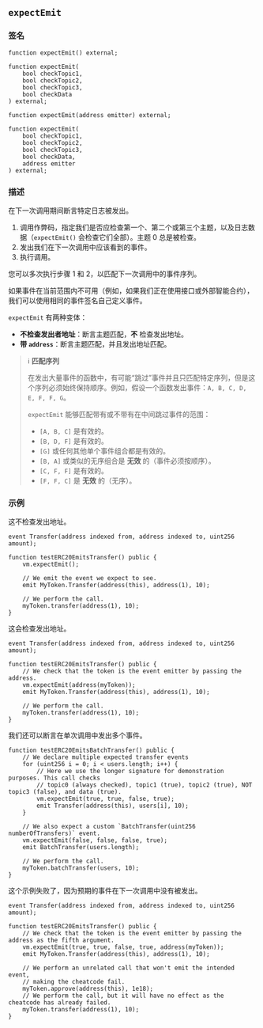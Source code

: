 ## `expectEmit`

### 签名

```solidity
function expectEmit() external;
```

```solidity
function expectEmit(
    bool checkTopic1,
    bool checkTopic2,
    bool checkTopic3,
    bool checkData
) external;
```

```solidity
function expectEmit(address emitter) external;
```

```solidity
function expectEmit(
    bool checkTopic1,
    bool checkTopic2,
    bool checkTopic3,
    bool checkData,
    address emitter
) external;
```

### 描述

在下一次调用期间断言特定日志被发出。

1. 调用作弊码，指定我们是否应检查第一个、第二个或第三个主题，以及日志数据（`expectEmit()` 会检查它们全部）。主题 0 总是被检查。
2. 发出我们在下一次调用中应该看到的事件。
3. 执行调用。

您可以多次执行步骤 1 和 2，以匹配下一次调用中的事件序列。

如果事件在当前范围内不可用（例如，如果我们正在使用接口或外部智能合约），我们可以使用相同的事件签名自己定义事件。

`expectEmit` 有两种变体：

- **不检查发出者地址**：断言主题匹配，**不** 检查发出地址。
- **带 `address`**：断言主题匹配，并且发出地址匹配。

> ℹ️ **匹配序列**
>
> 在发出大量事件的函数中，有可能“跳过”事件并且只匹配特定序列，但是这个序列必须始终保持顺序。例如，假设一个函数发出事件：`A, B, C, D, E, F, F, G`。
>
> `expectEmit` 能够匹配带有或不带有在中间跳过事件的范围：
> - `[A, B, C]` 是有效的。
> - `[B, D, F]` 是有效的。
> - `[G]` 或任何其他单个事件组合都是有效的。
> - `[B, A]` 或类似的无序组合是 **无效** 的（事件必须按顺序）。
> - `[C, F, F]` 是有效的。
> - `[F, F, C]` 是 **无效** 的（无序）。

### 示例

这不检查发出地址。

```solidity
event Transfer(address indexed from, address indexed to, uint256 amount);

function testERC20EmitsTransfer() public {
    vm.expectEmit();

    // We emit the event we expect to see.
    emit MyToken.Transfer(address(this), address(1), 10);

    // We perform the call.
    myToken.transfer(address(1), 10);
}
```

这会检查发出地址。

```solidity
event Transfer(address indexed from, address indexed to, uint256 amount);

function testERC20EmitsTransfer() public {
    // We check that the token is the event emitter by passing the address.
    vm.expectEmit(address(myToken));
    emit MyToken.Transfer(address(this), address(1), 10);

    // We perform the call.
    myToken.transfer(address(1), 10);
}
```

我们还可以断言在单次调用中发出多个事件。

```solidity
function testERC20EmitsBatchTransfer() public {
    // We declare multiple expected transfer events
    for (uint256 i = 0; i < users.length; i++) {
        // Here we use the longer signature for demonstration purposes. This call checks
        // topic0 (always checked), topic1 (true), topic2 (true), NOT topic3 (false), and data (true).
        vm.expectEmit(true, true, false, true);
        emit Transfer(address(this), users[i], 10);
    }

    // We also expect a custom `BatchTransfer(uint256 numberOfTransfers)` event.
    vm.expectEmit(false, false, false, true);
    emit BatchTransfer(users.length);

    // We perform the call.
    myToken.batchTransfer(users, 10);
}
```

这个示例失败了，因为预期的事件在下一次调用中没有被发出。
```solidity
event Transfer(address indexed from, address indexed to, uint256 amount);

function testERC20EmitsTransfer() public {
    // We check that the token is the event emitter by passing the address as the fifth argument.
    vm.expectEmit(true, true, false, true, address(myToken));
    emit MyToken.Transfer(address(this), address(1), 10);

    // We perform an unrelated call that won't emit the intended event,
    // making the cheatcode fail.
    myToken.approve(address(this), 1e18);
    // We perform the call, but it will have no effect as the cheatcode has already failed.
    myToken.transfer(address(1), 10);
}
```